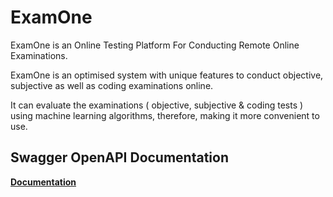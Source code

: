 # ExamOne
ExamOne is an Online Testing Platform For Conducting Remote Online Examinations. <br  />

ExamOne is an optimised system with unique features to conduct objective, subjective as well as coding examinations online. <br  />

It can evaluate the examinations ( objective, subjective &amp; coding tests ) using machine learning algorithms, therefore, making it more convenient to use.

  ## Swagger OpenAPI Documentation
  
**[Documentation](https://app.swaggerhub.com/apis-docs/phoenix-1-2/ExamOne/v1.0.0/)**